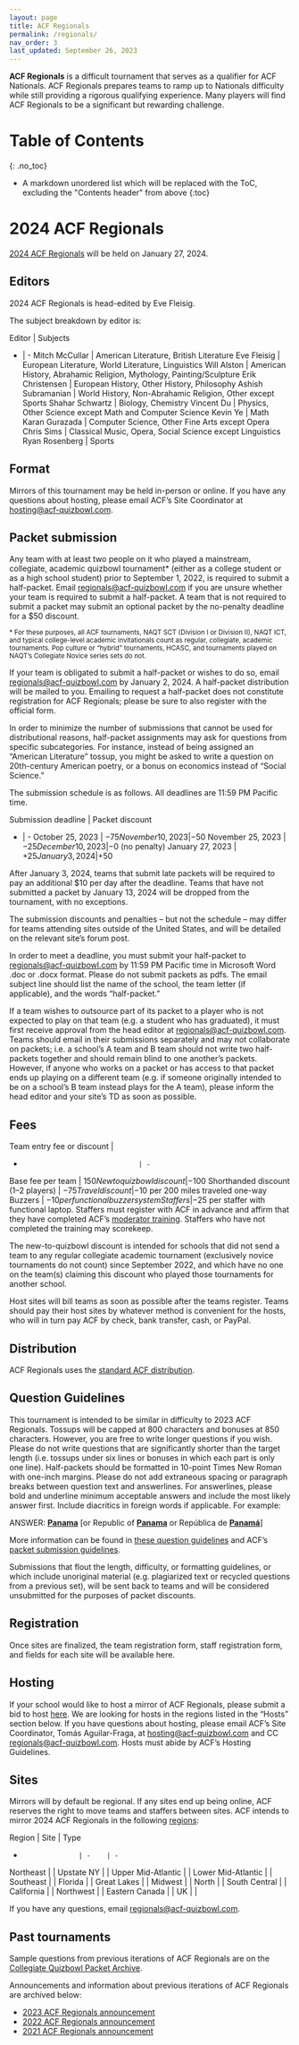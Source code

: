 ```yaml
---
layout: page
title: ACF Regionals
permalink: /regionals/
nav_order: 3
last_updated: September 26, 2023
---
```


**ACF Regionals** is a difficult tournament that serves as a qualifier for ACF Nationals. ACF Regionals prepares teams to ramp up to Nationals difficulty while still providing a rigorous qualifying experience. Many players will find ACF Regionals to be a significant but rewarding challenge.

# Table of Contents
{: .no_toc}
* A markdown unordered list which will be replaced with the ToC, excluding the "Contents header" from above
{:toc}

# 2024 ACF Regionals
[2024 ACF Regionals](https://hsquizbowl.org/forums/viewtopic.php?t=27226) will be held on January 27, 2024.

## Editors
2024 ACF Regionals is head-edited by Eve Fleisig.

The subject breakdown by editor is:

Editor | Subjects
- | -
Mitch McCullar | American Literature, British Literature
Eve Fleisig | European Literature, World Literature, Linguistics
Will Alston | American History, Abrahamic Religion, Mythology, Painting/Sculpture
Erik Christensen | European History, Other History, Philosophy
Ashish Subramanian | World History, Non-Abrahamic Religion, Other except Sports
Shahar Schwartz | Biology, Chemistry
Vincent Du | Physics, Other Science except Math and Computer Science
Kevin Ye | Math
Karan Gurazada | Computer Science, Other Fine Arts except Opera
Chris Sims | Classical Music, Opera, Social Science except Linguistics
Ryan Rosenberg | Sports

## Format
Mirrors of this tournament may be held in-person or online. If you have any questions about hosting, please email ACF’s Site Coordinator at [hosting@acf-quizbowl.com](mailto:hosting@acf-quizbowl.com).

## Packet submission
Any team with at least two people on it who played a mainstream, collegiate, academic quizbowl tournament\* (either as a college student or as a high school student) prior to September 1, 2022, is required to submit a half-packet. Email [regionals@acf-quizbowl.com](mailto:regionals@acf-quizbowl.com) if you are unsure whether your team is required to submit a half-packet. A team that is not required to submit a packet may submit an optional packet by the no-penalty deadline for a $50 discount.

<small>\* For these purposes, all ACF tournaments, NAQT SCT (Division I or Division II), NAQT ICT, and typical college-level academic invitationals count as regular, collegiate, academic tournaments. Pop culture or “hybrid” tournaments, HCASC, and tournaments played on NAQT’s Collegiate Novice series sets do not.</small>

If your team is obligated to submit a half-packet or wishes to do so, email [regionals@acf-quizbowl.com](mailto:regionals@acf-quizbowl.com) by January 2, 2024. A half-packet distribution will be mailed to you. Emailing to request a half-packet does not constitute registration for ACF Regionals; please be sure to also register with the official form.

In order to minimize the number of submissions that cannot be used for distributional reasons, half-packet assignments may ask for questions from specific subcategories. For instance, instead of being assigned an “American Literature” tossup, you might be asked to write a question on 20th-century American poetry, or a bonus on economics instead of “Social Science.”

The submission schedule is as follows. All deadlines are 11:59 PM Pacific time.

Submission deadline | Packet discount
- | -
October 25, 2023  | −$75
November 10, 2023 | −$50
November 25, 2023 | −$25
December 10, 2023 | −$0 (no penalty)
January 27, 2023 | +$25
January 3, 2024 | +$50

After January 3, 2024, teams that submit late packets will be required to pay an additional $10 per day after the deadline. Teams that have not submitted a packet by January 13, 2024 will be dropped from the tournament, with no exceptions.

The submission discounts and penalties – but not the schedule – may differ for teams attending sites outside of the United States, and will be detailed on the relevant site’s forum post.

In order to meet a deadline, you must submit your half-packet to [regionals@acf-quizbowl.com](regionals@acf-quizbowl.com) by 11:59 PM Pacific time in Microsoft Word .doc or .docx format. Please do not submit packets as pdfs. The email subject line should list the name of the school, the team letter (if applicable), and the words “half-packet.”

If a team wishes to outsource part of its packet to a player who is not expected to play on that team (e.g. a student who has graduated), it must first receive approval from the head editor at [regionals@acf-quizbowl.com](regionals@acf-quizbowl.com). Teams should email in their submissions separately and may not collaborate on packets; i.e. a school’s A team and B team should not write two half-packets together and should remain blind to one another’s packets. However, if anyone who works on a packet or has access to that packet ends up playing on a different team (e.g. if someone originally intended to be on a school’s B team instead plays for the A team), please inform the head editor and your site’s TD as soon as possible.

## Fees

Team entry fee or discount         |
-                                  | -
Base fee per team                  | $150
New to quizbowl discount           | −$100
Shorthanded discount (1–2 players) | −$75
Travel discount                    | −$10 per 200 miles traveled one-way
Buzzers                            | −$10 per functional buzzer system
Staffers                           | −$25 per staffer with functional laptop. Staffers must register with ACF in advance and affirm that they have completed ACF’s [moderator training](/online-moderator-training). Staffers who have not completed the training may scorekeep.

The new-to-quizbowl discount is intended for schools that did not send a team to any regular collegiate academic tournament (exclusively novice tournaments do not count) since September 2022, and which have no one on the team(s) claiming this discount who played those tournaments for another school.

Host sites will bill teams as soon as possible after the teams register. Teams should pay their host sites by whatever method is convenient for the hosts, who will in turn pay ACF by check, bank transfer, cash, or PayPal.

## Distribution
ACF Regionals uses the [standard ACF distribution](/distribution).

## Question Guidelines
This tournament is intended to be similar in difficulty to 2023 ACF Regionals. Tossups will be capped at 800 characters and bonuses at 850 characters. However, you are free to write longer questions if you wish. Please do not write questions that are significantly shorter than the target length (i.e. tossups under six lines or bonuses in which each part is only one line). Half-packets should be formatted in 10-point Times New Roman with one-inch margins. Please do not add extraneous spacing or paragraph breaks between question text and answerlines. For answerlines, please bold and underline minimum acceptable answers and include the most likely answer first. Include diacritics in foreign words if applicable. For example:

ANSWER: **<u>Panama</u>** [or Republic of **<u>Panama</u>** or República de **<u>Panamá</u>**]

More information can be found in [these question guidelines](https://docs.google.com/document/d/1sk3YSjX3uH3_zpo2ncwRuKZZ_LYS0x5vt6sxdtohFso/edit?usp=sharing) and ACF’s [packet submission guidelines](/packet-submission-guidelines).

Submissions that flout the length, difficulty, or formatting guidelines, or which include unoriginal material (e.g. plagiarized text or recycled questions from a previous set), will be sent back to teams and will be considered unsubmitted for the purposes of packet discounts.

## Registration
Once sites are finalized, the team registration form, staff registration form, and fields for each site will be available here.

## Hosting
If your school would like to host a mirror of ACF Regionals, please submit a bid to host [here](https://docs.google.com/forms/d/e/1FAIpQLSd3ArqJ42TG__vCdkzTxvo0rnffROHPcJ9KD8o5Two5KyXMtw/viewform?usp=sf_link). We are looking for hosts in the regions listed in the “Hosts” section below. If you have questions about hosting, please email ACF’s Site Coordinator, Tomás Aguilar-Fraga, at [hosting@acf-quizbowl.com](mailto:hosting@acf-quizbowl.com) and CC [regionals@acf-quizbowl.com](mailto:regionals@acf-quizbowl.com). Hosts must abide by ACF’s Hosting Guidelines.

## Sites
Mirrors will by default be regional. If any sites end up being online, ACF reserves the right to move teams and staffers between sites. ACF intends to mirror 2024 ACF Regionals in the following [regions](/hosting-guidelines#regions-according-to-acf):

Region              | Site | Type
-                   | -    | -
Northeast           | |
Upstate NY          | |
Upper Mid-Atlantic  | |
Lower Mid-Atlantic  | |
Southeast           | |
Florida             | |
Great Lakes         | |
Midwest             | |
North               | |
South Central       | |
California          | |
Northwest           | |
Eastern Canada      | |
UK                  | |

If you have any questions, email [regionals@acf-quizbowl.com](mailto:regionals@acf-quizbowl.com).

## Past tournaments
Sample questions from previous iterations of ACF Regionals are on the [Collegiate Quizbowl Packet Archive](http://hsquizbowl.org/db/questionsets/search/?name=ACF+Regionals&col=1&season=&archived=y).

Announcements and information about previous iterations of ACF Regionals are archived below:

* [2023 ACF Regionals announcement](/tournaments/archive/2022/ACF%20Regionals)
* [2022 ACF Regionals announcement](/tournaments/archive/2021/ACF%20Regionals)
* [2021 ACF Regionals announcement](/tournaments/archive/2020/ACF%20Regionals)
